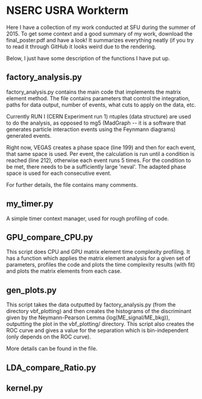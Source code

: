 # NSERC USRA Workterm
Here I have a collection of my work conducted at SFU during the summer of 2015. To get some context and a good summary of my work, download the final_poster.pdf and have a look! It summarizes everything neatly (if you try to read it through GitHub it looks weird due to the rendering.

Below, I just have some description of the functions I have put up.

## factory_analysis.py

factory_analysis.py contains the main code that implements
the matrix element method. The file contains parameters that
control the integration, paths for data output, number of events,
what cuts to apply on the data, etc.

Currently RUN I (CERN Experiment run 1) ntuples (data structure) are used to do the analysis, as opposed
to mg5 (MadGraph -- it is a software that generates particle interaction events using the Feynmann diagrams) generated events.

Right now, VEGAS creates a phase space (line 199) and then
for each event, that same space is used. Per event, the calculation
is run until a condition is reached (line 212), otherwise each event
runs 5 times. For the condition to be met, there needs to be a
sufficiently large 'neval'. The adapted phase space is used for
each consecutive event.

For further details, the file contains many comments.

## my_timer.py

A simple timer context manager, used for rough profiling of code.

## GPU_compare_CPU.py

This script does CPU and GPU matrix element time complexity
profiling. It has a function which applies the matrix element
analysis for a given set of parameters, profiles the code and
plots the time complexity results (with fit) and plots the matrix
elements from each case.

## gen_plots.py

This script takes the data outputted by factory_analysis.py
(from the directory vbf_plotting) and then creates the histograms
of the discriminant given by the Neymann-Pearson Lemma
 (log(ME_signal/ME_bkg)), outputting the plot in the vbf_plotting/
 directory. This script also creates the ROC curve and gives a
 value for the separation which is bin-independent (only depends
 on the ROC curve).

 More details can be found in the file.

## LDA_compare_Ratio.py

## kernel.py

